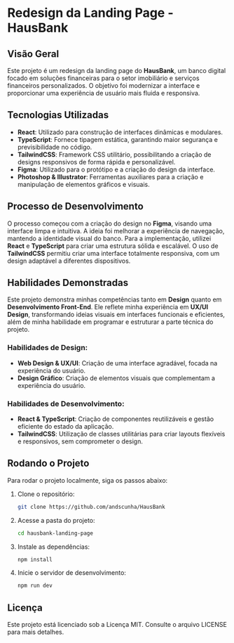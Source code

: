 # Redesign da Landing Page - HausBank

## Visão Geral

Este projeto é um redesign da landing page do **HausBank**, um banco digital focado em soluções financeiras para o setor imobiliário e serviços financeiros personalizados. O objetivo foi modernizar a interface e proporcionar uma experiência de usuário mais fluida e responsiva.

## Tecnologias Utilizadas

- **React**: Utilizado para construção de interfaces dinâmicas e modulares.
- **TypeScript**: Fornece tipagem estática, garantindo maior segurança e previsibilidade no código.
- **TailwindCSS**: Framework CSS utilitário, possibilitando a criação de designs responsivos de forma rápida e personalizável.
- **Figma**: Utilizado para o protótipo e a criação do design da interface.
- **Photoshop & Illustrator**: Ferramentas auxiliares para a criação e manipulação de elementos gráficos e visuais.

## Processo de Desenvolvimento

O processo começou com a criação do design no **Figma**, visando uma interface limpa e intuitiva. A ideia foi melhorar a experiência de navegação, mantendo a identidade visual do banco. Para a implementação, utilizei **React** e **TypeScript** para criar uma estrutura sólida e escalável. O uso de **TailwindCSS** permitiu criar uma interface totalmente responsiva, com um design adaptável a diferentes dispositivos.

## Habilidades Demonstradas

Este projeto demonstra minhas competências tanto em **Design** quanto em **Desenvolvimento Front-End**. Ele reflete minha experiência em **UX/UI Design**, transformando ideias visuais em interfaces funcionais e eficientes, além de minha habilidade em programar e estruturar a parte técnica do projeto.

### Habilidades de Design:

- **Web Design & UX/UI**: Criação de uma interface agradável, focada na experiência do usuário.
- **Design Gráfico**: Criação de elementos visuais que complementam a experiência do usuário.

### Habilidades de Desenvolvimento:

- **React & TypeScript**: Criação de componentes reutilizáveis e gestão eficiente do estado da aplicação.
- **TailwindCSS**: Utilização de classes utilitárias para criar layouts flexíveis e responsivos, sem comprometer o design.

## Rodando o Projeto

Para rodar o projeto localmente, siga os passos abaixo:

1. Clone o repositório:
   ```bash
   git clone https://github.com/andscunha/HausBank

2. Acesse a pasta do projeto:
   ```bash
   cd hausbank-landing-page

3. Instale as dependências:
   ```bash
   npm install

4. Inicie o servidor de desenvolvimento:
   ```bash
   npm run dev

## Licença
Este projeto está licenciado sob a Licença MIT. Consulte o arquivo LICENSE para mais detalhes.
